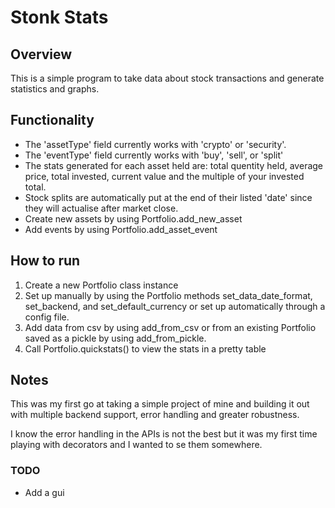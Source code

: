 # Stonk Stats
## Overview
<p> This is a simple program to take data about stock transactions and generate statistics and graphs.</p>

## Functionality
* The 'assetType' field currently works with 'crypto' or 'security'. 
* The 'eventType' field currently works with 'buy', 'sell', or 'split'
* The stats generated for each asset held are: total quentity held, average price, total invested, current value and the multiple of your invested total.
* Stock splits are automatically put at the end of their listed 'date' since they will actualise after market close.
* Create new assets by using Portfolio.add_new_asset
* Add events by using Portfolio.add_asset_event


## How to run
1. Create a new Portfolio class instance
1. Set up manually by using the Portfolio methods set_data_date_format, set_backend, and set_default_currency or set up automatically through a config file.
1. Add data from csv by using add_from_csv or from an existing Portfolio saved as a pickle by using add_from_pickle.
1. Call Portfolio.quickstats() to view the stats in a pretty table

## Notes
<p>This was my first go at taking a simple project of mine and building it out with multiple backend support, error handling and greater robustness.</p>
<p>I know the error handling in the APIs is not the best but it was my first time playing with decorators and I wanted to se them somewhere.

### TODO
* Add a gui